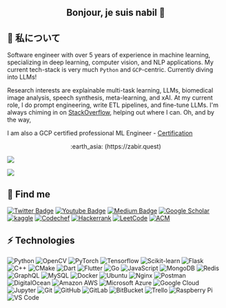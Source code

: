 
<h2 align="center">Bonjour, je suis nabil 👋</h2>

<!---
<div align="center">
<img hight="300" width="700" alt="GIF" align="center" src="https://github.com/zabir-nabil/zabir-nabil/blob/master/assets/moss.gif">
</div>
-->

## :panda_face: 私について

Software engineer with over 5 years of experience in machine learning, specializing in deep learning, computer vision, and NLP applications. My current tech-stack is very much `Python` and `GCP`-centric. Currently diving into LLMs!


Research interests are explainable multi-task learning, LLMs, biomedical image analysis, speech synthesis, meta-learning, and xAI. At my current role, I do prompt engineering, write ETL pipelines, and fine-tune LLMs. I'm always chiming in on [StackOverflow](https://stackoverflow.com/users/4622046/zabir-al-nazi?tab=profile), helping out where I can. Oh, and by the way, 

I am also a GCP certified professional ML Engineer - [Certification](https://google.accredible.com/9f966df3-95e0-4404-afbb-30664de982be?record_view=true)

<div align="center">
 :earth_asia: (https://zabir.quest)
</div>

![](https://img.shields.io/badge/dynamic/json?logo=github&label=GitHub%20Stars&style=for-the-badge&query=%24.stars&url=https://api.github-star-counter.workers.dev/user/zabir-nabil)

![](https://img.shields.io/badge/dynamic/json?logo=github&label=GitHub%20Forks&style=for-the-badge&query=%24.forks&url=https://api.github-star-counter.workers.dev/user/zabir-nabil)

## :mag_right: Find me



[![Twitter Badge](https://img.shields.io/badge/Twitter-1DA1F2?style=for-the-badge&logo=twitter&logoColor=white)](https://twitter.com/PseudoEmpirical)
[![Youtube Badge](https://img.shields.io/static/v1?style=flat-square&message=YouTube&color=FF0000&logo=YouTube&logoColor=FFFFFF&link=https://www.youtube.com/c/Furcifer&label=Furcifer)](https://www.youtube.com/c/Furcifer)
[![Medium Badge](https://img.shields.io/static/v1?style=flat-square&message=Medium&color=000000&logo=Medium&logoColor=FFFFFF&link=https://medium.com/@furcifer/&label=@furcifer)](https://medium.com/@furcifer)
[![Google Scholar](https://img.shields.io/static/v1?style=flat-square&message=Google+Scholar&color=4285F4&logo=Google+Scholar&logoColor=FFFFFF&link=https://scholar.google.se/citations?pli=1&user=Fd1-G4YAAAAJ&label=zabir)](https://scholar.google.se/citations?pli=1&user=Fd1-G4YAAAAJ)
[![kaggle](https://img.shields.io/static/v1?style=flat-square&message=Kaggle&color=4285F4&logo=Google+Scholar&logoColor=FFFFFF&link=https://www.kaggle.com/furcifer&label=furcifer)](https://www.kaggle.com/furcifer)
[![Codechef](https://img.shields.io/static/v1?style=flat-square&message=CodeChef&color=5B4638&logo=CodeChef&logoColor=FFFFFF&link=https://www.codechef.com/users/nabil1997&label=nabil1997)](https://www.codechef.com/users/nabil1997)
[![Hackerrank](https://img.shields.io/static/v1?style=flat-square&message=HackerRank&color=222222&logo=HackerRank&logoColor=00EA64&label=Furcifer&link=https://www.hackerrank.com/Furcifer?hr_r=1)](https://www.hackerrank.com/Furcifer?hr_r=1)
[![LeetCode](https://img.shields.io/static/v1?style=flat-square&message=LeetCode&color=222222&logo=LeetCode&logoColor=FFA116&label=zabiralnabil&link=https://leetcode.com/zabiralnabil/)](https://leetcode.com/zabiralnabil/)
[![ACM](https://img.shields.io/static/v1?style=flat-square&message=ACM&color=0085CA&logo=ACM&logoColor=FFFFFF&label=zabir&link=https://icpc.global/ICPCID/BIKBO2UHPKON)](https://icpc.global/ICPCID/BIKBO2UHPKON)


<div align="center">

</div>

## ⚡ Technologies


![Python](https://img.shields.io/badge/-Python-black?style=flat-square&logo=Python)
![OpenCV](https://img.shields.io/badge/opencv-%23white.svg?style=flat-square&logo=opencv&logoColor=white)
![PyTorch](https://img.shields.io/badge/PyTorch-%23EE4C2C.svg?style=flat-square&logo=PyTorch&logoColor=white)
![Tensorflow](https://img.shields.io/badge/TensorFlow-%23FF6F00.svg?style=flat-square&logo=TensorFlow&logoColor=white)
![Scikit-learn](https://img.shields.io/badge/scikit_learn-F7931E?style=flat-square&logo=scikit-learn&logoColor=white)
![Flask](https://img.shields.io/badge/flask-%23000.svg?style=flat-square&logo=flask&logoColor=white)
![C++](https://img.shields.io/badge/-C++-00599C?style=flat-square&logo=c)
![CMake](https://img.shields.io/badge/CMake-%23008FBA.svg?style=flat-square&logo=cmake&logoColor=white)
![Dart](https://img.shields.io/badge/dart-%230175C2.svg?style=flat-square&logo=dart&logoColor=white)
![Flutter](https://img.shields.io/badge/Flutter-%2302569B.svg?style=flat-square&logo=Flutter&logoColor=white)
![Go](https://img.shields.io/badge/go-%2300ADD8.svg?style=flat-square&logo=go&logoColor=white)
![JavaScript](https://img.shields.io/badge/-JavaScript-black?style=flat-square&logo=javascript)
![MongoDB](https://img.shields.io/badge/-MongoDB-black?style=flat-square&logo=mongodb)
![Redis](https://img.shields.io/badge/-Redis-black?style=flat-square&logo=Redis)
![GraphQL](https://img.shields.io/badge/-GraphQL-E10098?style=flat-square&logo=graphql)
![MySQL](https://img.shields.io/badge/-MySQL-black?style=flat-square&logo=mysql)
![Docker](https://img.shields.io/badge/-Docker-black?style=flat-square&logo=docker)
![Ubuntu](https://img.shields.io/badge/Ubuntu-E95420?style=flat-square&logo=ubuntu&logoColor=white)
![Nginx](https://img.shields.io/badge/nginx-%23009639.svg?style=flat-square&logo=nginx&logoColor=white)
![Postman](https://img.shields.io/badge/Postman-FF6C37?style=flat-square&logo=postman&logoColor=red)
![DigitalOcean](https://img.shields.io/badge/-Digital%20Ocean-darkblue?style=flat-square&logo=digitalocean)
![Amazon AWS](https://img.shields.io/badge/Amazon%20AWS-232F3E?style=flat-square&logo=amazon-aws)
![Microsoft Azure](https://img.shields.io/badge/Microsoft%20Azure-232F7E?style=flat-square&logo=microsoft-azure)
![Google Cloud](https://img.shields.io/badge/Google%20Cloud-black?style=flat-square&logo=google-cloud)
![Jupyter](https://img.shields.io/badge/Jupyter-%23F37626.svg?style=flat-square&logo=Jupyter&logoColor=white)
![Git](https://img.shields.io/badge/-Git-black?style=flat-square&logo=git)
![GitHub](https://img.shields.io/badge/-GitHub-181717?style=flat-square&logo=github)
![GitLab](https://img.shields.io/badge/-GitLab-FCA121?style=flat-square&logo=gitlab)
![BitBucket](https://img.shields.io/badge/-BitBucket-darkblue?style=flat-square&logo=bitbucket)
![Trello](https://img.shields.io/badge/Trello-%23026AA7.svg?style=flat-square&logo=Trello&logoColor=white)
![Raspberry Pi](https://img.shields.io/badge/-Raspberry%20Pi-C51A4A?style=flat-square&logo=Raspberry-Pi)
![VS Code](https://img.shields.io/badge/VisualStudioCode-0078d7.svg?style=flat-square&logo=visual-studio-code&logoColor=white)

<!---
## :chart_with_upwards_trend: Stats

<div align="center">
<img src="https://github-readme-stats.vercel.app/api?username=zabir-nabil&show_icons=true&theme=radical&include_all_commits=true"><a href="https://stackoverflow.com/users/4622046/zabir-al-nazi?tab=profile"><img src="https://github-readme-stackoverflow.vercel.app/?userID=4622046&theme=dark" height="250"></a>

</div>
-->
<br>
